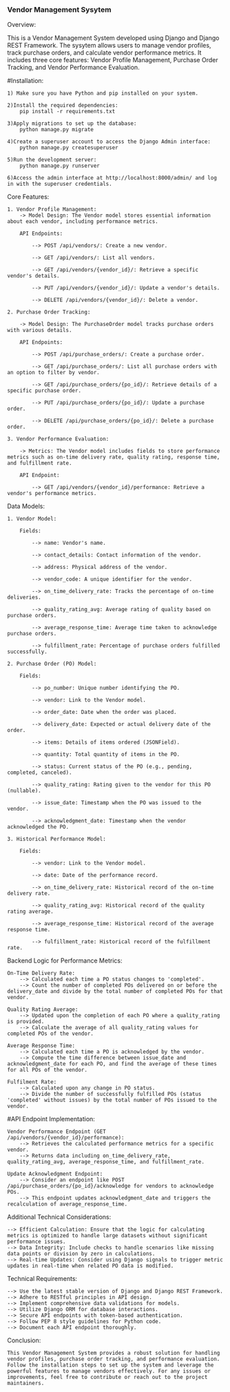 ### Vendor Management Sysytem ###

Overview:
 
This is a Vendor Management System developed using Django and Django REST Framework. The sysytem allows users to manage vendor profiles, track purchase orders, and calculate vendor performance metrics. It includes three core features: Vendor Profile Management, Purchase Order Tracking, and Vendor Performance Evaluation.

#Installation:

    1) Make sure you have Python and pip installed on your system.

    2)Install the required dependencies:
        pip install -r requirements.txt

    3)Apply migrations to set up the database:
        python manage.py migrate

    4)Create a superuser account to access the Django Admin interface:
        python manage.py createsuperuser

    5)Run the development server:
        python manage.py runserver

    6)Access the admin interface at http://localhost:8000/admin/ and log in with the superuser credentials.


Core Features:

    1. Vendor Profile Management:
        -> Model Design: The Vendor model stores essential information about each vendor, including performance metrics.

        API Endpoints:

            --> POST /api/vendors/: Create a new vendor.
            
            --> GET /api/vendors/: List all vendors.
            
            --> GET /api/vendors/{vendor_id}/: Retrieve a specific vendor's details.
            
            --> PUT /api/vendors/{vendor_id}/: Update a vendor's details.
            
            --> DELETE /api/vendors/{vendor_id}/: Delete a vendor.

    2. Purchase Order Tracking: 
    
        -> Model Design: The PurchaseOrder model tracks purchase orders with various details.

        API Endpoints:

            --> POST /api/purchase_orders/: Create a purchase order.
            
            --> GET /api/purchase_orders/: List all purchase orders with an option to filter by vendor.
            
            --> GET /api/purchase_orders/{po_id}/: Retrieve details of a specific purchase order.
            
            --> PUT /api/purchase_orders/{po_id}/: Update a purchase order.
            
            --> DELETE /api/purchase_orders/{po_id}/: Delete a purchase order.

    3. Vendor Performance Evaluation:
    
        -> Metrics: The Vendor model includes fields to store performance metrics such as on-time delivery rate, quality rating, response time, and fulfillment rate.

        API Endpoint:

            --> GET /api/vendors/{vendor_id}/performance: Retrieve a vendor's performance metrics.



Data Models:

    1. Vendor Model:
    
        Fields:

            --> name: Vendor's name.
            
            --> contact_details: Contact information of the vendor.
            
            --> address: Physical address of the vendor.
            
            --> vendor_code: A unique identifier for the vendor.
            
            --> on_time_delivery_rate: Tracks the percentage of on-time deliveries.
            
            --> quality_rating_avg: Average rating of quality based on purchase orders.
            
            --> average_response_time: Average time taken to acknowledge purchase orders.
            
            --> fulfillment_rate: Percentage of purchase orders fulfilled successfully.

    2. Purchase Order (PO) Model:
    
        Fields:

            --> po_number: Unique number identifying the PO.
            
            --> vendor: Link to the Vendor model.
            
            --> order_date: Date when the order was placed.
            
            --> delivery_date: Expected or actual delivery date of the order.
            
            --> items: Details of items ordered (JSONField).
            
            --> quantity: Total quantity of items in the PO.
            
            --> status: Current status of the PO (e.g., pending, completed, canceled).
            
            --> quality_rating: Rating given to the vendor for this PO (nullable).
            
            --> issue_date: Timestamp when the PO was issued to the vendor.
            
            --> acknowledgment_date: Timestamp when the vendor acknowledged the PO.

    3. Historical Performance Model:
    
        Fields:

            --> vendor: Link to the Vendor model.
            
            --> date: Date of the performance record.
            
            --> on_time_delivery_rate: Historical record of the on-time delivery rate.
            
            --> quality_rating_avg: Historical record of the quality rating average.
            
            --> average_response_time: Historical record of the average response time.
            
            --> fulfillment_rate: Historical record of the fulfillment rate.


Backend Logic for Performance Metrics:

    On-Time Delivery Rate:
        --> Calculated each time a PO status changes to 'completed'.
        --> Count the number of completed POs delivered on or before the delivery_date and divide by the total number of completed POs for that vendor.

    Quality Rating Average:
        --> Updated upon the completion of each PO where a quality_rating is provided.
        --> Calculate the average of all quality_rating values for completed POs of the vendor.

    Average Response Time:
        --> Calculated each time a PO is acknowledged by the vendor.
        --> Compute the time difference between issue_date and acknowledgment_date for each PO, and find the average of these times for all POs of the vendor.
            
    Fulfilment Rate:
        --> Calculated upon any change in PO status.
        --> Divide the number of successfully fulfilled POs (status 'completed' without issues) by the total number of POs issued to the vendor.
        

#API Endpoint Implementation:

    Vendor Performance Endpoint (GET /api/vendors/{vendor_id}/performance):
        --> Retrieves the calculated performance metrics for a specific vendor.
        --> Returns data including on_time_delivery_rate, quality_rating_avg, average_response_time, and fulfillment_rate.

    Update Acknowledgment Endpoint:
        --> Consider an endpoint like POST /api/purchase_orders/{po_id}/acknowledge for vendors to acknowledge POs.
        --> This endpoint updates acknowledgment_date and triggers the recalculation of average_response_time.

    
Additional Technical Considerations:

    --> Efficient Calculation: Ensure that the logic for calculating metrics is optimized to handle large datasets without significant performance issues.
    --> Data Integrity: Include checks to handle scenarios like missing data points or division by zero in calculations.
    --> Real-time Updates: Consider using Django signals to trigger metric updates in real-time when related PO data is modified.


Technical Requirements:

    --> Use the latest stable version of Django and Django REST Framework.
    --> Adhere to RESTful principles in API design.
    --> Implement comprehensive data validations for models.
    --> Utilize Django ORM for database interactions.
    --> Secure API endpoints with token-based authentication.
    --> Follow PEP 8 style guidelines for Python code.
    --> Document each API endpoint thoroughly.


Conclusion:

    This Vendor Management System provides a robust solution for handling vendor profiles, purchase order tracking, and performance evaluation. Follow the installation steps to set up the system and leverage the powerful features to manage vendors effectively. For any issues or improvements, feel free to contribute or reach out to the project maintainers.
